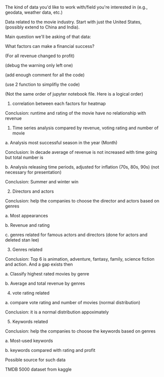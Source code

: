﻿The kind of data you'd like to work with/field you're interested in (e.g., geodata, weather data, etc.)

Data related to the movie industry. Start with just the United States, (possibly extend to China and India).

Main question we'll be asking of that data:

What factors can make a financial success?


(For all revenue changed to profit)

(debug the warning only left one)

(add enough comment for all the code)

(use 2 function to simplifiy the code)

(Not the same order of jupyter notebook file. Here is a logical order)

1. correlation between each factors for heatmap

Conclusion: runtime and rating of the movie have no relationship with revenue


1. Time series analysis compared by revenue, voting rating and number of movie

a. Analysis most successful season in the year (Month)

Conclusion: In decade average of revenue is not increased with time going but total number is

b. Analysis releasing time periods, adjusted for inflation (70s, 80s, 90s) (not necessary for presentation)

Conclusion: Summer and winter win


2. Directors and actors

Conclusion: help the companies to choose the director and actors based on genres

a. Most appearances

b. Revenue and rating

c. genres related for famous actors and directors (done for actors and deleted stan lee)


3. Genres related

Conclusion: Top 6 is animation, adventure, fantasy, family, science fiction and action. And a gap exists then

a. Classify highest rated movies by genre

b. Average and total revenue by genres


4. vote rating related

a. compare vote rating and number of movies (normal distribution)

Conclusion: it is a normal distribution appoximately


5. Keywords related

Conclusion: help the companies to choose the keywords based on genres

a. Most-used keywords

b. keywords compared with rating and profit


Possible source for such data

TMDB 5000 dataset from kaggle